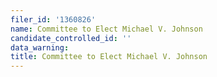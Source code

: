 ```yaml
---
filer_id: '1360826'
name: Committee to Elect Michael V. Johnson
candidate_controlled_id: ''
data_warning: 
title: Committee to Elect Michael V. Johnson
---
```

